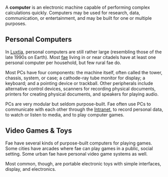 A **computer** is an electronic machine capable of performing complex calculations quickly. Computers may be used for research, data, communication, or entertainment, and may be built for one or multiple purposes.

## Personal Computers
In [Luxtia](<../Locations/Luxtia.md>), personal computers are still rather large (resembling those of the late 1990s on Earth). Most [fae](<../Fae.md>) living in or near citadels have at least one personal computer per household, but few rural fae do.

Most PCs have four components: the machine itself, often called the tower, chassis, system, or case; a cathode-ray tube monitor for display; a keyboard; and a pointing device or trackball. Other peripherals include alternative control devices, scanners for recording physical documents, printers for creating physical documents, and speakers for playing audio.

PCs are very modular but seldom purpose-built. Fae often use PCs to communicate with each other through the [Intranet](<./Intranet.md>), to record personal data, to watch or listen to media, and to play computer games.

## Video Games & Toys
Fae have several kinds of purpose-built computers for playing games. Some cities have arcades where fae can play games in a public, social setting. Some urban fae have personal video game systems as well.

Most common, though, are portable electronic toys with simple interfaces, display, and electronics.